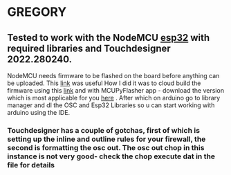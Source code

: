 # GREGORY

## Tested to work with the NodeMCU [esp32](https://sg.cytron.io/p-nodemcu-esp32) with required libraries and Touchdesigner 2022.280240.
NodeMCU needs firmware to be flashed on the board before anything can be uploaded. This [link](https://nodemcu.readthedocs.io/en/latest/flash/) was useful
How I did it was to cloud build the firmware using this [link](https://nodemcu-build.com/) and with MCUPyFlasher app - download the version which is most applicable for you [here](https://github.com/marcelstoer/nodemcu-pyflasher/releases) . After which on arduino go to library manager and dl the OSC and Esp32 Libraries so u can start working with arduino using the IDE.
### Touchdesigner has a couple of gotchas, first of which is setting up the inline and outline rules for your firewall, the second is formatting the osc out. The osc out chop in this instance is not very good- check the chop execute dat in the file for details
